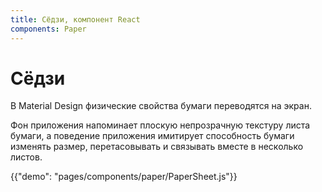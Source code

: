 ```yaml
---
title: Сёдзи, компонент React
components: Paper
---
```


# Сёдзи

<p class="description">В Material Design физические свойства бумаги переводятся на экран. </p>

Фон приложения напоминает плоскую непрозрачную текстуру листа бумаги, а поведение приложения имитирует способность бумаги изменять размер, перетасовывать и связывать вместе в несколько листов.

{{"demo": "pages/components/paper/PaperSheet.js"}}